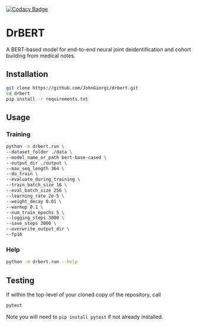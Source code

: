[![Codacy Badge](https://api.codacy.com/project/badge/Grade/786b7822138a462c9e34f3cddcc89be6)](https://www.codacy.com?utm_source=github.com&amp;utm_medium=referral&amp;utm_content=JohnGiorgi/deidentified-cohort-identification-neuroips-workshop&amp;utm_campaign=Badge_Grade)

# DrBERT

A BERT-based model for end-to-end neural joint deidentification and cohort building from medical notes.

## Installation

```bash
git clone https://github.com/JohnGiorgi/drbert.git
cd drbert
pip install -r requirements.txt
```

## Usage

### Training

```bash
python -m drbert.run \
--dataset_folder ./data \
--model_name_or_path bert-base-cased \
--output_dir ./output \
--max_seq_length 364 \
--do_train \
--evaluate_during_training \
--train_batch_size 16 \
--eval_batch_size 256 \
--learning_rate 2e-5 \
--weight_decay 0.01 \
--warmup 0.1 \
--num_train_epochs 5 \
--logging_steps 3000 \
--save_steps 3000 \
--overwrite_output_dir \
--fp16
```

### Help

```bash
python -m drbert.run --help
```

## Testing

If within the top-level of your cloned copy of the repository, call

```bash
pytest
```

Note you will need to `pip install pytest` if not already installed.